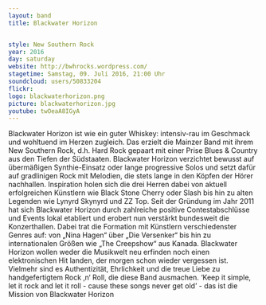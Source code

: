 ```yaml
---
layout: band
title: Blackwater Horizon


style: New Southern Rock
year: 2016
day: saturday
website: http://bwhrocks.wordpress.com/
stagetime: Samstag, 09. Juli 2016, 21:00 Uhr
soundcloud: users/50833204
flickr:
logo: blackwaterhorizon.png
picture: blackwaterhorizon.jpg
youtube: twOeaA8IGyA
---
```

Blackwater Horizon ist wie ein guter Whiskey: intensiv-rau im Geschmack und wohltuend im Herzen zugleich. Das erzielt die Mainzer Band mit ihrem New Southern Rock, d.h. Hard Rock gepaart mit einer Prise Blues & Country aus den Tiefen der Südstaaten.
Blackwater Horizon verzichtet bewusst auf übermäßigen Synthie-Einsatz oder lange progressive Solos und setzt dafür auf gradlinigen Rock mit Melodien, die stets lange in den Köpfen der Hörer nachhallen. Inspiration holen sich die drei Herren dabei von aktuell erfolgreichen Künstlern wie Black Stone Cherry oder Slash bis hin zu alten Legenden wie Lynyrd Skynyrd und ZZ Top.
Seit der Gründung im Jahr 2011 hat sich Blackwater Horizon durch zahlreiche positive Contestabschlüsse und Events lokal etabliert und erobert nun verstärkt bundesweit die Konzerthallen. Dabei trat die Formation mit Künstlern verschiedenster Genres auf: von „Nina Hagen“ über „Die Versenker“ bis hin zu internationalen Größen wie „The Creepshow“ aus Kanada.
Blackwater Horizon wollen weder die Musikwelt neu erfinden noch einen elektronischen Hit landen, der morgen schon wieder vergessen ist. Vielmehr sind es Authentizität, Ehrlichkeit und die treue Liebe zu handgefertigtem Rock ‚n‘ Roll, die diese Band ausmachen.
‘Keep it simple, let it rock and let it roll - cause these songs never get old’ - das ist die Mission von Blackwater Horizon
